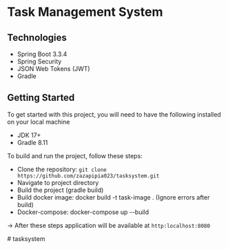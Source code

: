# Task Management System

## Technologies

* Spring Boot 3.3.4
* Spring Security
* JSON Web Tokens (JWT)
* Gradle

## Getting Started

To get started with this project, you will need to have the following installed on your local machine

* JDK 17+
* Gradle 8.11

To build and run the project, follow these steps:

* Clone the repository: `git clone https://github.com/zazapipia023/tasksystem.git`
* Navigate to project directory
* Build the project (gradle build)
* Build docker image: docker build -t task-image . (Ignore errors after build)
* Docker-compose: docker-compose up --build

-> After these steps application will be available at `http:localhost:8080`

#   t a s k s y s t e m  
 